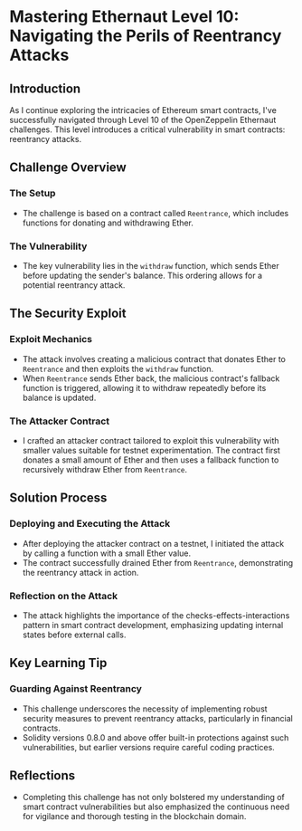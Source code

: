 # Mastering Ethernaut Level 10: Navigating the Perils of Reentrancy Attacks

## Introduction

As I continue exploring the intricacies of Ethereum smart contracts, I've successfully navigated through Level 10 of the OpenZeppelin Ethernaut challenges. This level introduces a critical vulnerability in smart contracts: reentrancy attacks.

## Challenge Overview

### The Setup

- The challenge is based on a contract called `Reentrance`, which includes functions for donating and withdrawing Ether.

### The Vulnerability

- The key vulnerability lies in the `withdraw` function, which sends Ether before updating the sender's balance. This ordering allows for a potential reentrancy attack.

## The Security Exploit

### Exploit Mechanics

- The attack involves creating a malicious contract that donates Ether to `Reentrance` and then exploits the `withdraw` function.
- When `Reentrance` sends Ether back, the malicious contract's fallback function is triggered, allowing it to withdraw repeatedly before its balance is updated.

### The Attacker Contract

- I crafted an attacker contract tailored to exploit this vulnerability with smaller values suitable for testnet experimentation. The contract first donates a small amount of Ether and then uses a fallback function to recursively withdraw Ether from `Reentrance`.

## Solution Process

### Deploying and Executing the Attack

- After deploying the attacker contract on a testnet, I initiated the attack by calling a function with a small Ether value.
- The contract successfully drained Ether from `Reentrance`, demonstrating the reentrancy attack in action.

### Reflection on the Attack

- The attack highlights the importance of the checks-effects-interactions pattern in smart contract development, emphasizing updating internal states before external calls.

## Key Learning Tip

### Guarding Against Reentrancy

- This challenge underscores the necessity of implementing robust security measures to prevent reentrancy attacks, particularly in financial contracts.
- Solidity versions 0.8.0 and above offer built-in protections against such vulnerabilities, but earlier versions require careful coding practices.

## Reflections

- Completing this challenge has not only bolstered my understanding of smart contract vulnerabilities but also emphasized the continuous need for vigilance and thorough testing in the blockchain domain.
